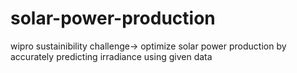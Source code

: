 # solar-power-production
wipro sustainibility challenge-> optimize solar power production by accurately predicting irradiance using given data
